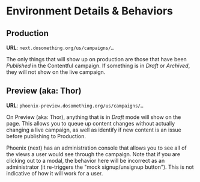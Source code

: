 # Environment Details & Behaviors

## Production

**URL**: `next.dosomething.org/us/campaigns/…`

The only things that will show up on production are those that have been _Published_ in the Contentful campaign. If something is in _Draft_ or _Archived_, they will not show on the live campaign.

## Preview \(aka: Thor\)

**URL**: `phoenix-preview.dosomething.org/us/campaigns/…`

On Preview \(aka: Thor\), anything that is in _Draft_ mode will show on the page. This allows you to queue up content changes without actually changing a live campaign, as well as identify if new content is an issue before publishing to Production.

Phoenix \(next\) has an administration console that allows you to see all of the views a user would see through the campaign. Note that if you are clicking out to a modal, the behavior here will be incorrect as an administrator \(it re-triggers the "mock signup/unsignup button"\). This is not indicative of how it will work for a user.

